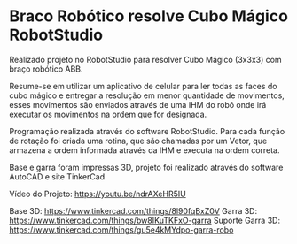 # Braco Robótico resolve Cubo Mágico RobotStudio
Realizado projeto no RobotStudio para resolver Cubo Mágico (3x3x3) com braço robótico ABB.

Resume-se em utilizar um aplicativo de celular para ler todas as faces do cubo mágico e entregar a resolução em menor quantidade de movimentos, esses movimentos são enviados através de uma IHM do robô onde irá executar os movimentos na ordem que for designada.

Programação realizada através do software RobotStudio.
Para cada função de rotação foi criada uma rotina, que são chamadas por um Vetor, que armazena a ordem informada através da IHM e executa na ordem correta.

Base e garra foram impressas 3D, projeto foi realizado através do software AutoCAD e site TinkerCad

Vídeo do Projeto: https://youtu.be/ndrAXeHR5IU

Base 3D: https://www.tinkercad.com/things/8l90fqBxZ0V
Garra 3D: https://www.tinkercad.com/things/bw8IKuTKFxO-garra
Suporte Garra 3D: https://www.tinkercad.com/things/gu5e4kMYdpo-garra-robo
